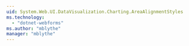 ```yaml
---
uid: System.Web.UI.DataVisualization.Charting.AreaAlignmentStyles
ms.technology: 
  - "dotnet-webforms"
ms.author: "mblythe"
manager: "mblythe"
---
```

